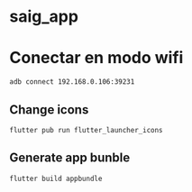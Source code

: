 # saig_app



# Conectar en modo wifi

```
adb connect 192.168.0.106:39231 
```


## Change icons
```
flutter pub run flutter_launcher_icons
```


## Generate app bunble
```
flutter build appbundle
```